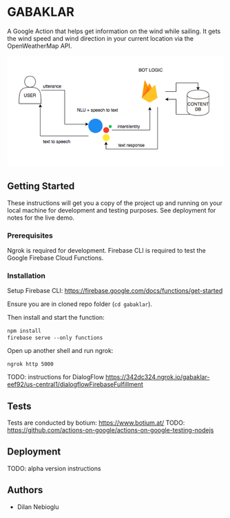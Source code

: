 # GABAKLAR

A Google Action that helps get information on the wind while sailing. It gets the wind speed and wind direction in your current location via the OpenWeatherMap API.

![Design Diagram](/docs/diagram.png)

## Getting Started

These instructions will get you a copy of the project up and running on your local machine for development and testing purposes. See deployment for notes for the live demo.

### Prerequisites

Ngrok is required for development.
Firebase CLI is required to test the Google Firebase Cloud Functions.

### Installation

Setup Firebase CLI: https://firebase.google.com/docs/functions/get-started

Ensure you are in cloned repo folder (`cd gabaklar`).

Then install and start the function:

```
npm install
firebase serve --only functions
```
Open up another shell and run ngrok:

```
ngrok http 5000
```
TODO: instructions for DialogFlow
https://342dc324.ngrok.io/gabaklar-eef92/us-central1/dialogflowFirebaseFulfillment

## Tests
Tests are conducted by botium: https://www.botium.at/
TODO: https://github.com/actions-on-google/actions-on-google-testing-nodejs

## Deployment
TODO: alpha version instructions

## Authors

* Dilan Nebioglu